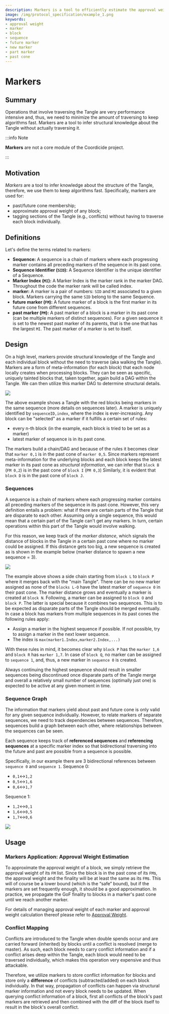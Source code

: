 ```yaml
---
description: Markers is a tool to efficiently estimate the approval weight of a block and that reduces the portion of the Tangle that needs to be traversed, and which finally results in the confirmation state.
image: /img/protocol_specification/example_1.png
keywords:
- approval weight
- marker
- block
- sequence
- future marker
- new marker
- part marker
- past cone
---
```

# Markers

## Summary

Operations that involve traversing the Tangle are very performance intensive and, thus, we need to minimize the amount of traversing to keep algorithms fast. Markers are a tool to infer structural knowledge about the Tangle without actually traversing it.

:::info Note

**Markers** are not a core module of the Coordicide project.

:::

## Motivation

*Markers* are a tool to infer knowledge about the structure of the Tangle, therefore, we use them to keep algorithms fast. Specifically, markers are used for:
+ past/future cone membership;
+ approximate approval weight of any block;
+ tagging sections of the Tangle (e.g., conflicts) without having to traverse each block individually.

## Definitions
Let's define the terms related to markers:
* **Sequence:** A sequence is a chain of markers where each progressing marker contains all preceding markers of the sequence in its past cone.
* **Sequence Identifier (`SID`):** A Sequence Identifier is the unique identifier of a Sequence.
* **Marker Index (`MI`):** A Marker Index is the marker rank in the marker DAG. Throughout the code the marker rank will be called index.
* **marker:** A marker is a pair of numbers: `SID` and `MI` associated to a given block. Markers carrying the same `SID` belong to the same Sequence.
* **future marker (`FM`):** A future marker of a block is the first marker in its future cone from different sequences.
* **past marker (`PM`):** A past marker of a block is a marker in its past cone (can be multiple markers of distinct sequences). For a given sequence it is set to the newest past marker of its parents, that is the one that has the largest `MI`. The past marker of a marker is set to itself.


## Design
On a high level, markers provide structural knowledge of the Tangle and each individual block without the need to traverse (aka walking the Tangle). Markers are a form of meta-information (for each block) that each node locally creates when processing blocks. They can be seen as specific, uniquely tainted blocks that, taken together, again build a DAG within the Tangle. We can then utilize this marker DAG to determine structural details.

![](https://i.imgur.com/3x7H68t.png)



The above example shows a Tangle with the red blocks being markers in the same sequence (more details on sequences later). A marker is uniquely identified by `sequenceID,index`, where the index is ever-increasing. Any block can be "selected" as a marker if it fulfills a certain set of rules:
- every n-th block (in the example, each block is tried to be set as a marker)
- latest marker of sequence is in its past cone.

The markers build a chain/DAG and because of the rules it becomes clear that `marker 0,1` is in the past cone of `marker 0,5`. Since markers represent meta-information for the underlying blocks and each block keeps the latest marker in its past cone as *structural information*, we can infer that `block B` (`FM 0,2`) is in the past cone of `block I` (`PM 0,3`)  Similarly, it is evident that `block D` is in the past cone of `block J`.



### Sequences
A sequence is a chain of markers where each progressing marker contains all preceding markers of the sequence in its past cone. However, this very definition entails a problem: what if there are certain parts of the Tangle that are disparate to each other. Assuming only a single sequence, this would mean that a certain part of the Tangle can't get any markers. In turn, certain operations within this part of the Tangle would involve walking.

For this reason, we keep track of the *marker distance*, which signals the distance of blocks in the Tangle in a certain past cone where no marker could be assigned. If this distance gets too big, a new sequence is created as is shown in the example below (marker distance to spawn a new sequence = 3).


![](https://i.imgur.com/Q44XZgk.png)



The example above shows a side chain starting from `block L` to `block P` where it merges back with the "main Tangle". There can be no new marker assigned as none of the `blocks L-O` have the latest marker of `sequence 0` in their past cone. The marker distance grows and eventually a marker is created at `block N`. Following, a marker can be assigned to `block O` and `block P`. The latter is special because it combines two sequences. This is to be expected as disparate parts of the Tangle should be merged eventually. In case a block has markers from multiple sequences in its past cones the following rules apply:
- Assign a marker in the highest sequence if possible. If not possible, try to assign a marker in the next lower sequence.
- The index is `max(marker1.Index,marker2.Index,...)`

With these rules in mind, it becomes clear why `block P` has the `marker 1,6` and `block R` has `marker 1,7`. In case of `block Q`, no marker can be assigned to `sequence 1`, and, thus, a new marker in `sequence 0` is created.

Always continuing the highest seqeuence should result in smaller sequences being discontinued once disparate parts of the Tangle merge and overall a relatively small number of sequences (optimally just one) is expected to be active at any given moment in time.


### Sequence Graph
The information that markers yield about past and future cone is only valid for any given sequence individually. However, to relate markers of separate sequences, we need to track dependencies between sequences.
Therefore, sequences build a graph between each other, where relationships between the sequences can be seen.

Each sequence keeps track of **referenced sequences** and **referencing sequences** at a specific marker index so that bidirectional traversing into the future and past are possible from a sequence is possible.

Specifically, in our example there are 3 bidirectional references between `sequence 0` and `sequence 1`.
Sequence 0:
- `0,1`<->`1,2`
- `0,5`<->`1,6`
- `0,6`<->`1,7`

Sequence 1:
- `1,2`<->`0,1`
- `1,6`<->`0,5`
- `1,7`<->`0,6`


![](https://i.imgur.com/EhbJohc.png)



## Usage

### Markers Application: Approval Weight Estimation
To approximate the approval weight of a block, we simply retrieve the approval weight of its `FM` list. Since the block is in the past cone of its `FM`s, the approval weight and the finality will be at least the same as its `FM`s. This will of course be a lower bound (which is the “safe” bound), but if the markers are set frequently enough, it should be a good approximation.
In practice, we propagate the GoF finality to blocks in a marker's past cone until we reach another marker.

For details of managing approval weight of each marker and approval weight calculation thereof please refer to [Approval Weight](consensus_mechanism.md#approval-weight-aw).


### Conflict Mapping
Conflicts are introduced to the Tangle when double spends occur and are carried forward (inherited) by blocks until a conflict is resolved (merge to master). As such, each block needs to carry conflict information and if a conflict arises deep within the Tangle, each block would need to be traversed individually, which makes this operation very expensive and thus attackable.

Therefore, we utilize markers to store conflict information for blocks and store only a **difference** of conflicts (subtracted/added) on each block individually. In that way, propagation of conflicts can happen via structural marker information and not every block needs to be updated. When querying conflict information of a block, first all conflicts of the block's past markers are retrieved and then combined with the diff of the block itself to result in the block's overall conflict.
